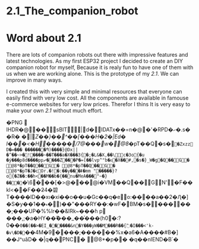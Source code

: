 # 2.1_The_companion_robot

# Word about 2.1

There are  lots of companion robots out there with impressive features and latest technologies. As  my first ESP32 project I decided to create an DIY companion robot for myself, Because it is realy fun to have one of them with us when we are working alone. This is the prototype of my *2.1*. We can improve in many ways. 

I created this with very simple and minimal resources that everyone can easily find with very low cost. All the components are available in famouse e-commerce websites for very low prices. Therefor I thins It is very easy to make your own *2.1* without much effort.

�PNG

   
IHDR   �   @   ��   sBIT|d�  IDATx��=n�@�'�RPD�ހ�.s��R�
�|*Z��}��^��[���H�2�|Ed�	I���<�H�����/7 @���w �@8*�pT � �Q�s�`�ZxzzD�=���	�������Պ)����}@Dx||�^��~>�!����~��T���a�X���3{޻�;�L&�X,��\c�3o{�u
�ý���p8d����ppޗ����Z���P�=[��lvp^"b�ϭ�X��#,�s�}_W�g�Q��G�
 @8*�pT � �Q��G�
 @8*�pT � �Q��G�
 @8*�pT �J�cOr.�!�:��y���ꔪ�mm "�����}?o{�Z��:��h<��M��b�{��޷nu�MeA���"~�}���`�\6���[�>@��  �@i�VM��Q��GN'�F��kl<��F��ƻ4�碧T����lD��xι�xi��o��u�G c��q�eo:����a��2�Ԯ�]�S�y��1��ޑ�଍)��"���RY��:�wF  �BM�s������� ;���UP�%%Ir��&IRk~���ɦ
p	���,;�a�HY��ޫ���  _��ͯ���(h0�:?0��`0��(��>�ЕI_������&n�Y���yW��M���R��{߰�I���<'k-�v\�D�`��4M�9����;������%x�a6�A����#B�] ��J^uǎD�
�|q��PNC�
 @8*�p��
�q� �n    IEND�B`�

